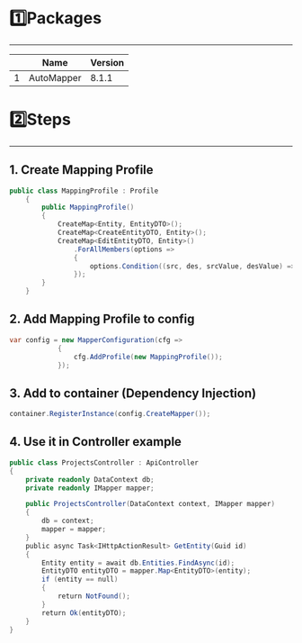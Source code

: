 # 1️⃣Packages
---
| | Name | Version |
|-|-|-|
|1| AutoMapper | 8.1.1|

# 2️⃣Steps
---
## 1. Create Mapping Profile

```csharp
public class MappingProfile : Profile
    {
        public MappingProfile()
        {
            CreateMap<Entity, EntityDTO>();
            CreateMap<CreateEntityDTO, Entity>();
            CreateMap<EditEntityDTO, Entity>()
                .ForAllMembers(options =>
                {
                    options.Condition((src, des, srcValue, desValue) => srcValue != null);
                });
        }
    }
```

## 2. Add Mapping Profile to config

```csharp
var config = new MapperConfiguration(cfg =>
            {
                cfg.AddProfile(new MappingProfile());
            });
```

## 3. Add to container (Dependency Injection)

```csharp
container.RegisterInstance(config.CreateMapper());
```

## 4. Use it in Controller example 

```csharp
public class ProjectsController : ApiController
{
	private readonly DataContext db;
	private readonly IMapper mapper;

	public ProjectsController(DataContext context, IMapper mapper) 
	{
		db = context;
		mapper = mapper;
	}
	public async Task<IHttpActionResult> GetEntity(Guid id)
	{
		Entity entity = await db.Entities.FindAsync(id);
		EntityDTO entityDTO = mapper.Map<EntityDTO>(entity);
		if (entity == null)
		{
			return NotFound();
		}
		return Ok(entityDTO);
	}
}
```
